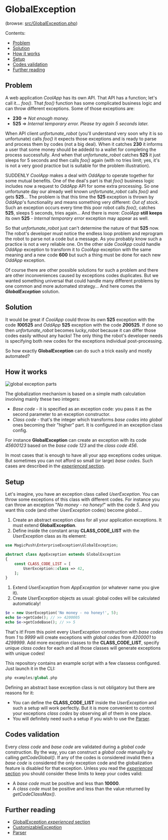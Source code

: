 # GlobalException

(browse: [src/GlobalException.php](../../../../src/GlobalException.php))

Contents:
- [Problem](#problem)
- [Solution](#solution)
- [How it works](#how-it-works)
- [Setup](#setup)
- [Codes validation](#codes-validation)
- [Further reading](#further-reading)

## Problem

A web application _CoolApp_ has its own API. That API has a function; let's call it... _foo()_. That _foo()_ function
has some complicated business logic and can throw different exceptions. Some of those exceptions are:
- **230** => _Not enough money._
- **525** => _Internal temporary error. Please try again 5 seconds later._

When API client _unfortunate_robot_ (you'll understand very soon why it is so unfortunate) calls _foo()_ it expects
those exceptions and is ready to parse and process them by codes (not a big deal). When it catches **230** it informs a
user that some money should be addedd to a wallet for completing the process successfully. And when that
_unfortunate_robot_  catches **525** it just sleeps for 5 seconds and then calls _foo()_ again (with no tries limit;
yes, it's is not a very good practice but is suitable for the problem illustration).

SUDDENLY _CoolApp_ makes a deal with _OddApp_ to operate together for some mutual benefits. One of the deal's part is
that _foo()_ business logic includes now a request to _OddApp_ API for some extra processing.
So one unfortunate day our already well known _unfortunate_robot_ calls _foo()_ and gets **525**... The problem is that
this time the **525** exception is thrown by _OddApp_'s functionality and means something very different: _Out of
stock_. Such an exception occurs every time this poor robot calls _foo()_, catches **525**, sleeps 5 seconds, tries
again... And there is more: _CoolApp_ **still keeps** its own **525** - _Internal temporary error_ exception may appear
as well.

So that _unfortunate_robot_ just can't determine the nature of that **525** now. The robot's developer must notice
the endless loop problem and reprogram the robot to parse not a code but a message. As you probably know such a
practice is not a very reliable one. On the other side _CoolApp_ could handle _OddApp_ exception to transform it to
_CoolApp_ exception with the same meaning and a new code **600** but such a thing must be done for each new _OddApp_
exception.

Of course there are other possible solutions for such a problem and there are other inconveniences caused by exceptions
codes duplicates. But we wanted something universal that could handle many different problems by one common and more
automated strategy... And here comes the _**GlobalException**_ solution.

## Solution

It would be great if _CoolApp_ could throw its own **525** exception with the code _**1**_**00525** and _OddApp_
**525** exception with the code _**2**_**00525**. If done so then _unfortunate_robot_ becomes _lucky_robot_ because it
can differ those codes easily without any hacks! The only thing the robot's developer needs is specifying both new
codes for the exceptions individual post-processing.

So how exactly **GlobalException** can do such a trick easily and mostly automated?

## How it works

![global exception parts]()

The globalization mechanism is based on a simple math calculation involving mainly these two integers:
- _Base code_ - it is specified as an exception code: you pass it as the second parameter to an exception constructor.
- _Class code_ - that's the integer which transforms _base codes_ into _global_ ones becoming their "higher" part.
It is configured in an exception class config.

For instance **GlobalException** can create an exception with its code _45600123_ based on the _base code_ _123_ and
the _class code_ _456_.

In most cases that is enough to have all your app exceptions codes unique. But sometimes you can not afford so small
(or large) _base codes_. Such cases are described in the [_experienced_ section]().

## Setup

Let's imagine, you have an exception class called _UserException_. You can throw some exceptions of this class with
different codes. For instance you can throw an exception "_No money - no honey!_" with the code _5_. And you want
this code (and other _UserException_ codes) become _global_...

1. Create an abstract exception class for all your application exceptions. It must extend **GlobalException**.
1. Define inside the constant array **CLASS_CODE_LIST** with the _UserException_ class as its element:
```php
use MagicPush\EnterpriseException\GlobalException;

abstract class AppException extends GlobalException
{
    const CLASS_CODE_LIST = [
        UserException::class => 42,
    ];
}
```
1. Extend _UserException_ from _AppException_ (or whatever name you give it).
1. Create _UserException_ objects as usual: global codes will be calculated automaticaly!
```php
$e = new UserException('No money - no honey!', 5);
echo $e->getCode(); // >> 4200005
echo $e->getCodeBase(); // >> 5
```

That's it! From this point every _UserException_ construction with _base codes_ from _1_ to _9999_ will create
exceptions with _global codes_ from _4200001_ to _4299999_. Add more exception classes to the  **CLASS_CODE_LIST**,
specify unique _class codes_ for each and all those classes will generate exceptions with unique codes!

This repository contains an example script with a few classess configured. Just launch it in the CLI:
```php
php examples/global.php
```

Defining an abstract base exception class is not obligatory but there are reasons for it:
- You can define the **CLASS_CODE_LIST** inside the _UserException_ and such a setup will work perfectly.
But it is more convenient to control your exceptions _class codes_ by observing all of them in one place.
- You will definitely need such a setup if you wish to use the [Parser](parser.md).

## Codes validation

Every _class code_ and _base code_ are validated during a _global code_ construction. By the way, you can construct a
_global code_ manually by calling _getCodeGlobal()_. If any of the codes is considered invalid then a _base code_ is
considered the only exception code and the globalization feature is disabled for that exception. Unless you read the
[_experienced_ section]() you should consider these limits to keep your codes valid:
- A _base code_ must be positive and less than **10000**.
- A _class code_ must be positive and less than the value returned by _getCodeClassMax()_.

## Further reading

- [GlobalException _experienced_ section]()
- [CustomizableException](customizable-exception.md)
- [Parser](parser.md)

